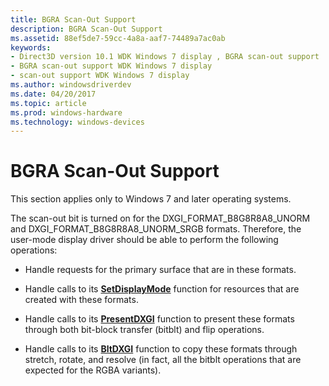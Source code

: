 ```yaml
---
title: BGRA Scan-Out Support
description: BGRA Scan-Out Support
ms.assetid: 88ef5de7-59cc-4a8a-aaf7-74489a7ac0ab
keywords:
- Direct3D version 10.1 WDK Windows 7 display , BGRA scan-out support
- BGRA scan-out support WDK Windows 7 display
- scan-out support WDK Windows 7 display
ms.author: windowsdriverdev
ms.date: 04/20/2017
ms.topic: article
ms.prod: windows-hardware
ms.technology: windows-devices
---
```


# BGRA Scan-Out Support


This section applies only to Windows 7 and later operating systems.

The scan-out bit is turned on for the DXGI\_FORMAT\_B8G8R8A8\_UNORM and DXGI\_FORMAT\_B8G8R8A8\_UNORM\_SRGB formats. Therefore, the user-mode display driver should be able to perform the following operations:

-   Handle requests for the primary surface that are in these formats.

-   Handle calls to its [**SetDisplayMode**](https://msdn.microsoft.com/library/windows/hardware/ff569535) function for resources that are created with these formats.

-   Handle calls to its [**PresentDXGI**](https://msdn.microsoft.com/library/windows/hardware/ff569179) function to present these formats through both bit-block transfer (bitblt) and flip operations.

-   Handle calls to its [**BltDXGI**](https://msdn.microsoft.com/library/windows/hardware/ff538252) function to copy these formats through stretch, rotate, and resolve (in fact, all the bitblt operations that are expected for the RGBA variants).

 

 





